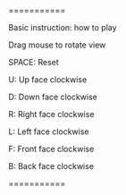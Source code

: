 ===========

Basic instruction: how to play

Drag mouse to rotate view

SPACE: Reset

U: Up face clockwise

D: Down face clockwise

R: Right face clockwise

L: Left face clockwise

F: Front face clockwise


B: Back face clockwise


===========

